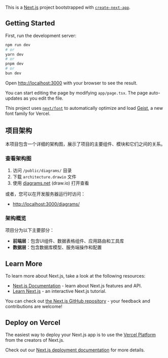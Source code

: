 This is a [Next.js](https://nextjs.org) project bootstrapped with [`create-next-app`](https://nextjs.org/docs/app/api-reference/cli/create-next-app).

## Getting Started

First, run the development server:

```bash
npm run dev
# or
yarn dev
# or
pnpm dev
# or
bun dev
```

Open [http://localhost:3000](http://localhost:3000) with your browser to see the result.

You can start editing the page by modifying `app/page.tsx`. The page auto-updates as you edit the file.

This project uses [`next/font`](https://nextjs.org/docs/app/building-your-application/optimizing/fonts) to automatically optimize and load [Geist](https://vercel.com/font), a new font family for Vercel.

## 项目架构

本项目包含一个详细的架构图，展示了项目的主要组件、模块和它们之间的关系。

### 查看架构图

1. 访问 `/public/diagrams/` 目录
2. 下载 `architecture.drawio` 文件
3. 使用 [diagrams.net](https://app.diagrams.net/) (draw.io) 打开查看

或者，您可以在开发服务器运行时访问：

- [http://localhost:3000/diagrams/](http://localhost:3000/diagrams/)

### 架构概览

项目分为以下主要部分：

- **前端层**：包含UI组件、数据表格组件、应用路由和工具库
- **数据层**：包含数据库模型、服务端操作和配置

## Learn More

To learn more about Next.js, take a look at the following resources:

- [Next.js Documentation](https://nextjs.org/docs) - learn about Next.js features and API.
- [Learn Next.js](https://nextjs.org/learn) - an interactive Next.js tutorial.

You can check out [the Next.js GitHub repository](https://github.com/vercel/next.js) - your feedback and contributions are welcome!

## Deploy on Vercel

The easiest way to deploy your Next.js app is to use the [Vercel Platform](https://vercel.com/new?utm_medium=default-template&filter=next.js&utm_source=create-next-app&utm_campaign=create-next-app-readme) from the creators of Next.js.

Check out our [Next.js deployment documentation](https://nextjs.org/docs/app/building-your-application/deploying) for more details.
